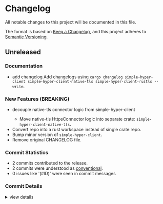 # Changelog

All notable changes to this project will be documented in this file.

The format is based on [Keep a Changelog](https://keepachangelog.com/en/1.0.0/),
and this project adheres to [Semantic Versioning](https://semver.org/spec/v2.0.0.html).

## Unreleased

### Documentation

 - <csr-id-96e112b86843ed5732b17a3d909900db40cf3a93/> add changelog
   Add changelogs using `cargo changelog simple-hyper-client simple-hyper-client-native-tls simple-hyper-client-rustls --write`.

### New Features (BREAKING)

 - <csr-id-c1274bfc9f43f77b5a4fe612e78fa6db4d6b4aff/> decouple native-tls connector logic from simple-hyper-client
   - Move native-tls HttpsConnector logic into separate crate: `simple-hyper-client-native-tls`.
- Convert repo into a rust workspace instead of single crate repo.
- Bump minor version of `simple-hyper-client`.
- Remove original CHANGELOG file.

### Commit Statistics

<csr-read-only-do-not-edit/>

 - 2 commits contributed to the release.
 - 2 commits were understood as [conventional](https://www.conventionalcommits.org).
 - 0 issues like '(#ID)' were seen in commit messages

### Commit Details

<csr-read-only-do-not-edit/>

<details><summary>view details</summary>

 * **Uncategorized**
    - Add changelog ([`96e112b`](https://github.com/fortanix/simple-hyper-client/commit/96e112b86843ed5732b17a3d909900db40cf3a93))
    - Decouple native-tls connector logic from simple-hyper-client ([`c1274bf`](https://github.com/fortanix/simple-hyper-client/commit/c1274bfc9f43f77b5a4fe612e78fa6db4d6b4aff))
</details>

